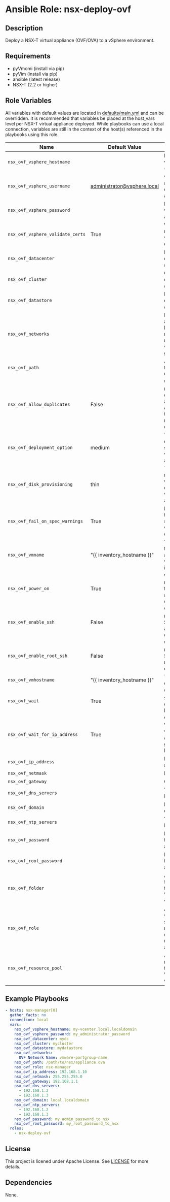 # Ansible Role: nsx-deploy-ovf

## Description

Deploy a NSX-T virtual appliance (OVF/OVA) to a vSphere environment.

## Requirements

* pyVmomi (install via pip)
* pyVim (install via pip)
* ansible (latest release)
* NSX-T (2.2 or higher)

## Role Variables

All variables with default values are located in [defaults/main.yml](defaults/main.yml) and can be overridden. It is recommended that variables be placed at the host_vars level per NSX-T virtual appliance deployed. While playbooks can use a local connection, variables are still in the context of the host(s) referenced in the playbooks using this role.

| Name           | Default Value | Description                        |
| -------------- | ------------- | -----------------------------------|
| `nsx_ovf_vsphere_hostname` | | IP/FQDN of vSphere host (vCenter/ESXI) |
| `nsx_ovf_vsphere_username` | administrator@vsphere.local | vSphere user account to deploy virtual appliance with |
| `nsx_ovf_vsphere_password` | | Password of vSphere user account |
| `nsx_ovf_vsphere_validate_certs` | True | Whether or not to validate vSphere SSL certificates |
| `nsx_ovf_datacenter` | | Datacenter to deploy virtual appliance to |
| `nsx_ovf_cluster` | | Cluster to deploy virtual appliance to |
| `nsx_ovf_datastore` | | Datastore to deploy virtual appliance to |
| `nsx_ovf_networks` | | Key: Value association between OVF network names and vSphere port groups |
| `nsx_ovf_path` | | Absolute path to the OVA/OVF file |
| `nsx_ovf_allow_duplicates` | False | Whether or not to allow deployment of a virtual appliance with the same name as an existing VM |
| `nsx_ovf_deployment_option` | medium | The deployment size of the virtual appliance |
| `nsx_ovf_disk_provisioning` | thin | Type of disk mode to use when deploying the virtual appliance |
| `nsx_ovf_fail_on_spec_warnings` | True | Fail any time there is a specification warning in the deployment |
| `nsx_ovf_vmname` | "{{ inventory_hostname }}" | The name of the VM as it appears in vSphere inventory |
| `nsx_ovf_power_on` | True | Whether or not to power the VM on after deployment |
| `nsx_ovf_enable_ssh` | False | Whether or not to enable SSH for the admin account on the VM |
| `nsx_ovf_enable_root_ssh` | False | Whether or not to enable SSH for the root account on the VM |
| `nsx_ovf_vmhostname` | "{{ inventory_hostname }}" | The hostname of the VM |
| `nsx_ovf_wait` | True | Wait until OVF successfully completes before exiting |
| `nsx_ovf_wait_for_ip_address` | True | Wait until the VM reports a valid IP address using guest tools before exiting |
| `nsx_ovf_ip_address` | | IP address to assign to VM |
| `nsx_ovf_netmask` | | Netmask |
| `nsx_ovf_gateway` | | Gateway |
| `nsx_ovf_dns_servers` | | YAML list of DNS servers |
| `nsx_ovf_domain` | | Domain suffix of VM |
| `nsx_ovf_ntp_servers` | | YAML list of NTP servers |
| `nsx_ovf_password` | | Password of the admin account |
| `nsx_ovf_root_password` | | Password of the root account |
| `nsx_ovf_folder` | | An optional folder location to place the VM at in vSphere |
| `nsx_ovf_role` | | An optional value to specify for VM role, useful if deploying the unified appliance |
| `nsx_ovf_resource_pool` | | An optional resource pool to place the VM at in vSphere |

## Example Playbooks

```yaml
- hosts: nsx-manager[0]
  gather_facts: no
  connection: local
  vars:
    nsx_ovf_vsphere_hostname: my-vcenter.local.localdomain
    nsx_ovf_vsphere_password: my_administrator_password
    nsx_ovf_datacenter: mydc
    nsx_ovf_cluster: mycluster
    nsx_ovf_datastore: mydatastore
    nsx_ovf_networks: 
      OVF Network Name: vmware-portgroup-name
    nsx_ovf_path: /path/to/nsx/appliance.ova
    nsx_ovf_role: nsx-manager
    nsx_ovf_ip_address: 192.168.1.10
    nsx_ovf_netmask: 255.255.255.0
    nsx_ovf_gateway: 192.168.1.1
    nsx_ovf_dns_servers:
      - 192.168.1.2
      - 192.168.1.3
    nsx_ovf_domain: local.localdomain
    nsx_ovf_ntp_servers:
      - 192.168.1.2
      - 192.168.1.3
    nsx_ovf_password: my_admin_password_to_nsx
    nsx_ovf_root_password: my_root_password_to_nsx
  roles:
    - nsx-deploy-ovf
```
## License

This project is licened under Apache License. See [LICENSE](/LICENSE) for more details.

## Dependencies

None.

